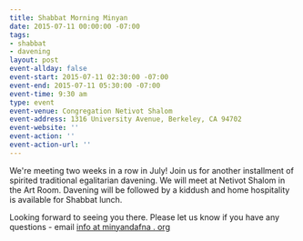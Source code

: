 ```yaml
---
title: Shabbat Morning Minyan
date: 2015-07-11 00:00:00 -07:00
tags:
- shabbat
- davening
layout: post
event-allday: false
event-start: 2015-07-11 02:30:00 -07:00
event-end: 2015-07-11 05:30:00 -07:00
event-time: 9:30 am
type: event
event-venue: Congregation Netivot Shalom
event-address: 1316 University Avenue, Berkeley, CA 94702
event-website: ''
event-action: ''
event-action-url: ''
---
```


We're meeting two weeks in a row in July! Join us for another installment of spirited traditional egalitarian davening. We will meet at Netivot Shalom in the Art Room. Davening will be followed by a kiddush and home hospitality is available for Shabbat lunch. 

Looking forward to seeing you there. Please let us know if you have any questions - email [info at minyandafna . org](javascript:void&#40;location.href=)